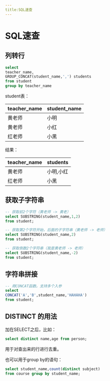```yaml
---
title:SQL速查
---
```


# SQL速查


## 列转行

```sql
select 
teacher_name,
GROUP_CONCAT(student_name,',') students
from student
group by teacher_name
```
student表：  

|teacher_name|student_name|
|---|---|
|黄老师|小明|
|黄老师|小红|
|红老师|小黑|

结果：  

|teacher_name|students|
|---|---|
|黄老师|小明,小红|
|红老师|小黑|


## 获取子字符串 

```sql 
-- 获取前2个字符（黄老师 -> 黄老）
select SUBSTRING(student_name,1,2) 
from student;

-- 获取第2个字符开始，后面的子字符串（黄老师 -> 老师）
select SUBSTRING(student_name,2) 
from student;

-- 获取倒数2个字符串（我是黄老师 -> 老师）
select SUBSTRING(student_name,-2) 
from student;
```

## 字符串拼接

```sql 
-- 用CONCAT函数。支持多个入参
select
CONCAT('A','B',student_name,'HAHAHA')
from student;
```


## DISTINCT 的用法

加在SELECT之后，比如：
```sql
select distinct name,age from person;
```

用于对查出来的行进行去重。  

也可以用于group by的语句：
```sql 
select student_name,count(distinct subject) 
from course group by student_name;
```
